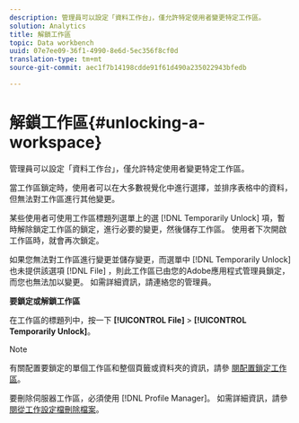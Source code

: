 ```yaml
---
description: 管理員可以設定「資料工作台」，僅允許特定使用者變更特定工作區。
solution: Analytics
title: 解鎖工作區
topic: Data workbench
uuid: 07e7ee09-36f1-4990-8e6d-5ec356f8cf0d
translation-type: tm+mt
source-git-commit: aec1f7b14198cdde91f61d490a235022943bfedb

---
```



# 解鎖工作區{#unlocking-a-workspace}

管理員可以設定「資料工作台」，僅允許特定使用者變更特定工作區。

當工作區鎖定時，使用者可以在大多數視覺化中進行選擇，並排序表格中的資料，但無法對工作區進行其他變更。

某些使用者可使用工作區標題列選單上的選 [!DNL Temporarily Unlock] 項，暫時解除鎖定工作區的鎖定，進行必要的變更，然後儲存工作區。 使用者下次開啟工作區時，就會再次鎖定。

如果您無法對工作區進行變更並儲存變更，而選單中 [!DNL Temporarily Unlock] 也未提供該選項 [!DNL File] ，則此工作區已由您的Adobe應用程式管理員鎖定，而您也無法加以變更。 如需詳細資訊，請連絡您的管理員。

**要鎖定或解鎖工作區**

在工作區的標題列中，按一下 **[!UICONTROL File]** > **[!UICONTROL Temporarily Unlock]**。

>[!NOTE]
>
>有關配置要鎖定的單個工作區和整個頁籤或資料夾的資訊，請參 [閱配置鎖定工作區](../../../home/c-get-started/c-intf-anlys-ftrs/c-config-locked-wkspc/c-config-locked-wkspc.md#concept-b6ce110bbed645d89f29373b5106836a)。

要刪除伺服器工作區，必須使用 [!DNL Profile Manager]。 如需詳細資訊，請參 [閱從工作設定檔刪除檔案](../../../home/c-get-started/c-admin-intrf/c-prof-mgr/t-del-files-wkg-prof.md#task-1e29c25e6c824cc9b51cb651e835856b)。
